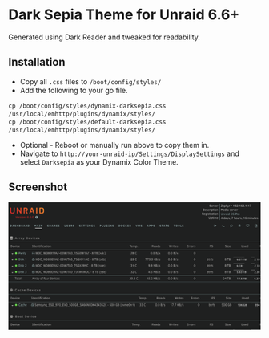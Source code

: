 # Dark Sepia Theme for Unraid 6.6+

Generated using Dark Reader and tweaked for readability.

## Installation

- Copy all `.css` files to `/boot/config/styles/`
- Add the following to your go file.
```
cp /boot/config/styles/dynamix-darksepia.css /usr/local/emhttp/plugins/dynamix/styles/
cp /boot/config/styles/default-darksepia.css /usr/local/emhttp/plugins/dynamix/styles/
```

- Optional - Reboot or manually run above to copy them in.
- Navigate to `http://your-unraid-ip/Settings/DisplaySettings` and select `Darksepia` as your Dynamix Color Theme.


## Screenshot
![](screenshot.png?raw=true)